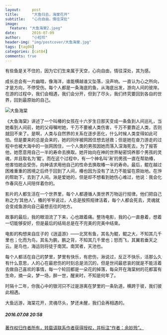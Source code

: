 ```yaml
---
layout:     post
title:      "大鱼归去，海棠花开"
subtitle:   "心向自由，情往深处"
image:
  feature: "大鱼海棠2.jpeg"
date:       2016-07-09
author:     "小粒玲"
header-img: "img/postcover/大鱼海棠.jpg"
tags: [tag04]
categories: [cat04]
comments: true
---
```




有些鱼是关不住的，因为它们生来属于天空，心向自由，情往深处，其为感。

成长总会有一片幽暗，像海洋，谁能横越谁又坠落，没声响。一直认为心之所向，才是方向，不停受伤。每个人都是一条海底的鱼，从海底出发，游向人间的彼岸。在游的过程中，我们会相遇，我们会分开，但到了尽头，我们终究要回到各自的世界，回到最原始的自己。﻿

![大鱼海棠](http://7xtust.com2.z0.glb.clouddn.com/1309139-2125ae54178cc17e.jpg "大鱼海棠")

 
 《大鱼海棠》讲述了一个叫椿的女孩在十六岁生日那天变成一条鱼到人间巡礼，当她看到人间前，她的父母嘱咐她，千万不要被人类伤害，千万不要靠近人类，否则就回不来了。是啊，人类与自然界的关系在逐步恶化，什么时候人类变得如此可怕。但是要来的总是会来的，她的同伴被网困住想去拯救；但是她在奋力游走的过程中也被大海中的一张网困住，一个人类的男孩因她而落入深海死去，为了报答他，她愿意用自己一半的寿命去换取。她开始向在神的世界秘密饲养那个男孩的灵魂，并且取名为‘鲲’。而在这个过程中，有一个神名叫‘湫’的男孩一直在帮助椿，他害怕她会受伤，向神请求用他自己的性命去换取椿一半的寿命。最后，鲲在越过困难重重的困境之后终于回到了人间，椿也因为没有了法力不能留在原始地。在浺的帮助下，去到了人间。湫是爱她的，但是却不想看到她伤心难过，他说：我会化作春风在人间陪伴着你的。

影片的人都生活在一个世界里，每个人都遵循人类世界万物运行规律。他们把自己称之为‘其他人’，椿的爷爷说过，人总是按照规律活着，每个人都会死去，灵魂就会变成鱼游向自己最想去往的地方。

故事的最后，我的眼泪流了下来，心也跟着痛。整场电影，我的心一直悬着，想着一切能够安好，但是最后的结局总是在不完美的完美中结束。

电影的构想来自庄子的《逍遥游》——北冥有鱼，其名为鲲，鲲之大，不知其几千里也；化而为鸟，其名为鹏，鹏之背，不知其几千里也；怒而飞，其翼若垂天之云。是鸟也，海运则将徒于南冥。南冥者，天池也。

每个人都活在自己的梦里，梦里有快乐，有悲伤，湫说过，反正不快乐，活那么久有什么意思，人的心在最悲伤的时刻总是消沉的，但是世间最悲哀的就是不能活着去做自己喜欢的事情，每一个轮回都是一朵花的掉落，每朵开在海棠树的花都富有生命，摘一朵，梦一场，醉一世，醒来时，不知是何年了。

时隔十二年，你我心中的银河只不过是游离在梦里的一条轨道，横跨于彼，我们彼此相遇。

大鱼远游，海棠花开，灵魂尽头，梦还未醒，我们会再相遇的。

<h5>2016.07.08 20:58</h5>
<a href="http://www.jianshu.com/p/9a8349c74148">
著作权归作者所有，转载请联系作者获得授权，并标注“作者：余妙玲”。</a>